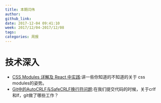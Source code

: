 ```yaml
---
title: 本期闫伟
author: 
github_link: 
date: 2017-12-04 09:41:10
week: 2017/12/04-2017/12/08
tags:
categories: 周报
---
```



# 技术深入

- [CSS Modules 详解及 React 中实践](https://github.com/camsong/blog/issues/5):讲一些你知道的不知道的关于 css modules的姿势。
- [Git中的AutoCRLF与SafeCRLF换行符问题](http://www.cnblogs.com/flying_bat/p/3324769.html):在我们提交代码的时候，关于crlf和lf，git做了哪些工作？
